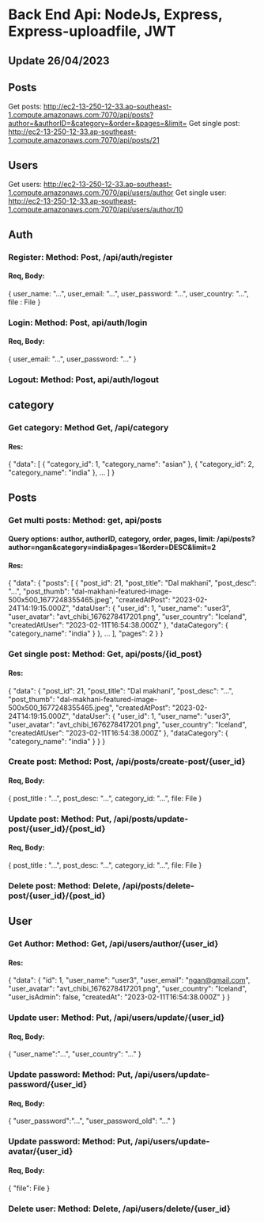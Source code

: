 # Back End Api: NodeJs, Express, Express-uploadfile, JWT
## Update 26/04/2023
## Posts
Get posts: http://ec2-13-250-12-33.ap-southeast-1.compute.amazonaws.com:7070/api/posts?author=&authorID=&category=&order=&pages=&limit=
Get single post: http://ec2-13-250-12-33.ap-southeast-1.compute.amazonaws.com:7070/api/posts/21
## Users
Get users: http://ec2-13-250-12-33.ap-southeast-1.compute.amazonaws.com:7070/api/users/author
Get single user: http://ec2-13-250-12-33.ap-southeast-1.compute.amazonaws.com:7070/api/users/author/10

## Auth
### Register: Method: Post, /api/auth/register
#### Req, Body: 
{
user_name: "...", 
user_email: "...", 
user_password: "...",
user_country: "...",
file : File
}
### Login: Method: Post, api/auth/login
#### Req, Body: 
{
  user_email: "...",
  user_password: "..."
}
### Logout: Method: Post, api/auth/logout

## category
### Get category: Method Get, /api/category
#### Res:
{
    "data": [
        {
            "category_id": 1,
            "category_name": "asian"
        },
        {
            "category_id": 2,
            "category_name": "india"
        },
        ...
    ]
}

## Posts
### Get multi posts: Method: get, api/posts
#### Query options: author, authorID, category, order, pages, limit: /api/posts?author=ngan&category=india&pages=1&order=DESC&limit=2
#### Res:
{
 "data": {
        "posts": [
            {
                "post_id": 21,
                "post_title": "Dal makhani",
                "post_desc": "...",
                "post_thumb": "dal-makhani-featured-image-500x500_1677248355465.jpeg",
                "createdAtPost": "2023-02-24T14:19:15.000Z",
                "dataUser": {
                    "user_id": 1,
                    "user_name": "user3",
                    "user_avatar": "avt_chibi_1676278417201.png",
                    "user_country": "Iceland",
                    "createdAtUser": "2023-02-11T16:54:38.000Z"
                },
                "dataCategory": {
                    "category_name": "india"
                }
            },
            ...
        ],
        "pages": 2
    }
}
### Get single post: Method: Get, api/posts/{id_post}
#### Res:
{
    "data": {
        "post_id": 21,
        "post_title": "Dal makhani",
        "post_desc": "...",
        "post_thumb": "dal-makhani-featured-image-500x500_1677248355465.jpeg",
        "createdAtPost": "2023-02-24T14:19:15.000Z",
        "dataUser": {
            "user_id": 1,
            "user_name": "user3",
            "user_avatar": "avt_chibi_1676278417201.png",
            "user_country": "Iceland",
            "createdAtUser": "2023-02-11T16:54:38.000Z"
        },
        "dataCategory": {
            "category_name": "india"
        }
    }
}
### Create post: Method: Post, /api/posts/create-post/{user_id}
#### Req, Body:
{
    post_title : "...",
    post_desc: "...",
    category_id: "...",
    file: File
}
### Update post: Method: Put, /api/posts/update-post/{user_id}/{post_id}
#### Req, Body:
{
    post_title : "...",
    post_desc: "...",
    category_id: "...",
    file: File
}
### Delete post: Method: Delete, /api/posts/delete-post/{user_id}/{post_id}

## User
### Get Author: Method: Get, /api/users/author/{user_id}
#### Res:
{
    "data": {
        "id": 1,
        "user_name": "user3",
        "user_email": "ngan@gmail.com",
        "user_avatar": "avt_chibi_1676278417201.png",
        "user_country": "Iceland",
        "user_isAdmin": false,
        "createdAt": "2023-02-11T16:54:38.000Z"
    }
}
### Update user: Method: Put, /api/users/update/{user_id}
#### Req, Body:
{
    "user_name":"...",
    "user_country": "..."
}
### Update password: Method: Put, /api/users/update-password/{user_id}
#### Req, Body:
{
    "user_password":"...",
    "user_password_old": "..."
}
### Update password: Method: Put, /api/users/update-avatar/{user_id}
#### Req, Body:
{
    "file": File
}
### Delete user: Method: Delete, /api/users/delete/{user_id}
